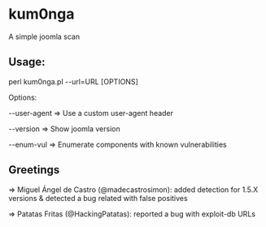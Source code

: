 # kum0nga
A simple joomla scan

## Usage:

perl kum0nga.pl --url=URL [OPTIONS]

Options:

--user-agent => Use a custom user-agent header

--version    => Show joomla version

--enum-vul   => Enumerate components with known vulnerabilities

## Greetings

=> Miguel Ángel de Castro (@madecastrosimon): added detection for 1.5.X versions & detected a bug related with false positives

=> Patatas Fritas (@HackingPatatas): reported a bug with exploit-db URLs
